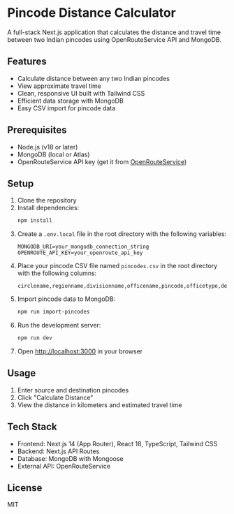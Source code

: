 # Pincode Distance Calculator

A full-stack Next.js application that calculates the distance and travel time between two Indian pincodes using OpenRouteService API and MongoDB.

## Features

- Calculate distance between any two Indian pincodes
- View approximate travel time
- Clean, responsive UI built with Tailwind CSS
- Efficient data storage with MongoDB
- Easy CSV import for pincode data

## Prerequisites

- Node.js (v18 or later)
- MongoDB (local or Atlas)
- OpenRouteService API key (get it from [OpenRouteService](https://openrouteservice.org/))

## Setup

1. Clone the repository
2. Install dependencies:
   ```bash
   npm install
   ```
3. Create a `.env.local` file in the root directory with the following variables:
   ```
   MONGODB_URI=your_mongodb_connection_string
   OPENROUTE_API_KEY=your_openroute_api_key
   ```
4. Place your pincode CSV file named `pincodes.csv` in the root directory with the following columns:
   ```
   circlename,regionname,divisionname,officename,pincode,officetype,delivery,district,statename,latitude,longitude
   ```
5. Import pincode data to MongoDB:
   ```bash
   npm run import-pincodes
   ```
6. Run the development server:
   ```bash
   npm run dev
   ```
7. Open [http://localhost:3000](http://localhost:3000) in your browser

## Usage

1. Enter source and destination pincodes
2. Click "Calculate Distance"
3. View the distance in kilometers and estimated travel time

## Tech Stack

- Frontend: Next.js 14 (App Router), React 18, TypeScript, Tailwind CSS
- Backend: Next.js API Routes
- Database: MongoDB with Mongoose
- External API: OpenRouteService

## License

MIT
